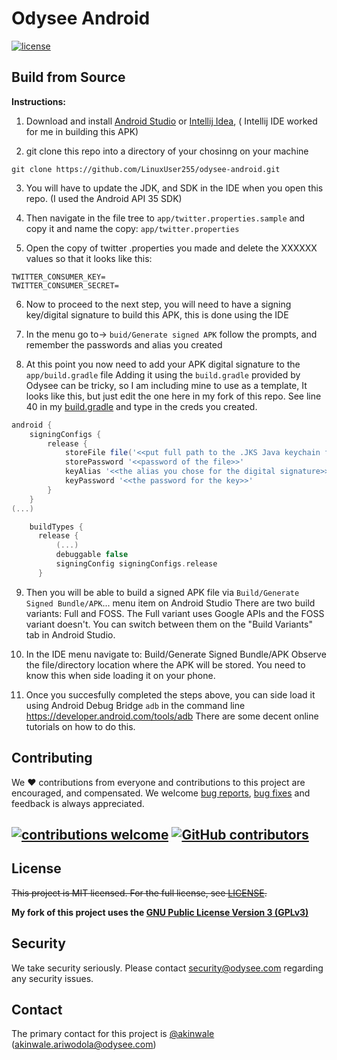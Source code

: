 # Odysee Android

<a href="https://github.com/OdyseeTeam/odysee-android/blob/master/LICENSE" title="MIT licensed">
   <img alt="license" src="https://img.shields.io/github/license/OdyseeTeam/odysee-android?style=for-the-badge">
</a>

## Build from Source
**Instructions:**

1. Download and install [Android Studio](https://developer.android.com/studio#downloads) or [Intellij Idea](https://www.jetbrains.com/idea/), ( Intellij IDE worked for me in building this APK)


2. git clone this repo into a directory of your chosinng on your machine

 `git clone https://github.com/LinuxUser255/odysee-android.git`

3. You will have to update the JDK, and SDK in the IDE when you open this repo. (I used the Android API 35 SDK)


4. Then navigate in the file tree to `app/twitter.properties.sample` and copy it and name the copy: `app/twitter.properties`


5. Open the  copy of twitter .properties you made and delete the XXXXXX values so that it looks like this:

```
TWITTER_CONSUMER_KEY=
TWITTER_CONSUMER_SECRET=
```

6. Now to proceed to the next step, you will need to have a signing key/digital signature to build this APK, this is done using the IDE


7. In the menu go to-> `buid/Generate signed APK`
   follow the prompts, and remember the passwords and alias you created


8. At this point you now need to add your APK digital signature to the `app/build.gradle` file
   Adding it using the `build.gradle` provided by Odysee can be tricky, so I am including mine to use as a template,
   It looks like this, but just edit the one here in my fork of this repo. See line 40 in my [build.gradle](https://github.com/LinuxUser255/odysee-android/blob/master/build.gradle
   ) and type in the creds you created.



```groovy
android {
    signingConfigs {
        release {
            storeFile file('<<put full path to the .JKS Java keychain file>>')
            storePassword '<<password of the file>>'
            keyAlias '<<the alias you chose for the digital signature>>'
            keyPassword '<<the password for the key>>'
        }
    }
(...)

    buildTypes {
      release {
          (...)
          debuggable false
          signingConfig signingConfigs.release
      }
```

9. Then you will be able to build a signed APK file via `Build/Generate Signed Bundle/APK`... menu item on Android Studio
   There are two build variants: Full and FOSS. The Full variant uses Google APIs and the FOSS variant doesn't.
   You can switch between them on the "Build Variants" tab in Android Studio.


11. In the IDE menu navigate to: Build/Generate Signed Bundle/APK
    Observe the file/directory location where the APK will be stored. You need to know this when side loading it on your phone.


12. Once you succesfully completed the steps above, you can side load it using Android Debug Bridge `adb` in the command line
    https://developer.android.com/tools/adb
    There are some decent online tutorials on how to do this.






## Contributing
We :heart: contributions from everyone and contributions to this project are encouraged, and compensated. We welcome [bug reports](https://github.com/OdyseeTeam/odysee-android/issues/), [bug fixes](https://github.com/OdyseeTeam/odysee-android/pulls) and feedback is always appreciated.

## [![contributions welcome](https://img.shields.io/github/issues/OdyseeTeam/odysee-android?style=for-the-badge&color=informational)](https://github.com/OdyseeTeam/odysee-android/issues) [![GitHub contributors](https://img.shields.io/github/contributors/OdyseeTeam/odysee-android?style=for-the-badge)](https://gitHub.com/OdyseeTeam/odysee-android/graphs/contributors/)

## License
~~This project is MIT licensed. For the full license, see [LICENSE](LICENSE).~~

**My fork of this project uses the [GNU Public License Version 3 (GPLv3)](https://www.gnu.org/licenses/quick-guide-gplv3.html)**


## Security
We take security seriously. Please contact security@odysee.com regarding any security issues.

## Contact
The primary contact for this project is [@akinwale](https://github.com/akinwale) (akinwale.ariwodola@odysee.com)
